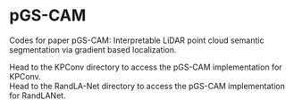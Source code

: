 # pGS-CAM
Codes for paper pGS-CAM: Interpretable LiDAR point cloud semantic segmentation via gradient based localization.

Head to the KPConv directory to access the pGS-CAM implementation for KPConv.\
Head to the RandLA-Net directory to access the pGS-CAM implementation for RandLANet.

